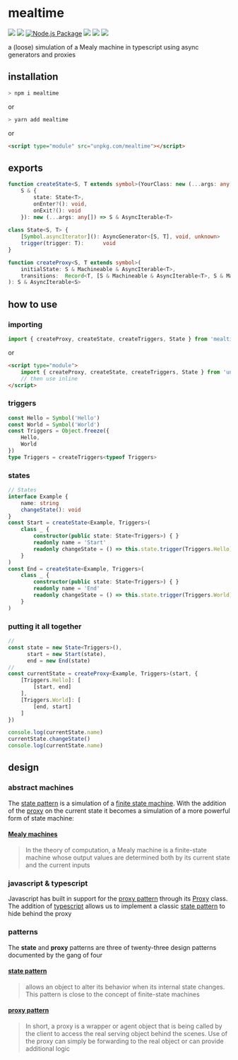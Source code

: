 # mealtime
[![](https://badgen.net/packagephobia/install/mealtime)](#) [![](https://badgen.net/badge/license/MIT/blue)](#) [![Node.js Package](https://github.com/domrally/mealtime/actions/workflows/npm-publish.yml/badge.svg)](https://github.com/domrally/mealtime/actions/workflows/npm-publish.yml) [![](https://badgen.net/github/tag/domrally/mealtime)](#) [![](https://badgen.net/snyk/domrally/mealtime)](#) [![](https://badgen.net/badge/icon/typescript?icon=typescript&label)](#)

a (loose) simulation of a Mealy machine in typescript using async generators and proxies

## installation
```bash
> npm i mealtime
```
or 
```bash
> yarn add mealtime
```
or 
```html
<script type="module" src="unpkg.com/mealtime"></script>
```

## exports
```typescript
function createState<S, T extends symbol>(YourClass: new (...args: any[]):
    S & { 
        state: State<T>, 
        onEnter?(): void, 
        onExit?(): void 
    }): new (...args: any[]) => S & AsyncIterable<T>
    
class State<S, T> {
    [Symbol.asyncIterator](): AsyncGenerator<[S, T], void, unknown>
    trigger(trigger: T):      void
}

function createProxy<S, T extends symbol>(
    initialState: S & Machineable & AsyncIterable<T>, 
    transitions:  Record<T, [S & Machineable & AsyncIterable<T>, S & Machineable & AsyncIterable<T>][]>
): S & AsyncIterable<S>
```

## how to use

### importing
```typescript
import { createProxy, createState, createTriggers, State } from 'mealtime'
```
or
```html
<script type="module">
    import { createProxy, createState, createTriggers, State } from 'unpkg.com/mealtime'	
    // then use inline
</script>
```
### triggers
```typescript
const Hello = Symbol('Hello')
const World = Symbol('World')
const Triggers = Object.freeze({
    Hello,
    World
})
type Triggers = createTriggers<typeof Triggers>
```
### states
```typescript
// States
interface Example {
    name: string
    changeState(): void
}
const Start = createState<Example, Triggers>(
    class _ {
        constructor(public state: State<Triggers>) { }
        readonly name = 'Start'
        readonly changeState = () => this.state.trigger(Triggers.Hello)
    }
)
const End = createState<Example, Triggers>(
    class _ {
        constructor(public state: State<Triggers>) { }
        readonly name = 'End'
        readonly changeState = () => this.state.trigger(Triggers.World)
    }
)
```
### putting it all together
```typescript
// 
const state = new State<Triggers>(),
      start = new Start(state),
      end = new End(state)
// 
const currentState = createProxy<Example, Triggers>(start, {
    [Triggers.Hello]: [
        [start, end]
    ],
    [Triggers.World]: [
        [end, start]
    ]
})

console.log(currentState.name)
currentState.changeState()
console.log(currentState.name)
```

## design

### abstract machines
The [state pattern](https://en.wikipedia.org/wiki/State_pattern) is a simulation of a [finite state machine](https://en.wikipedia.org/wiki/Finite-state_machine#Transducers). With the addition of the [proxy](https://developer.mozilla.org/en-US/docs/Web/JavaScript/Reference/Global_Objects/Proxy) on the current state it becomes a simulation of a more powerful form of state machine:

#### [Mealy machines](https://en.wikipedia.org/wiki/Mealy_machine)
> In the theory of computation, 
> a Mealy machine is a finite-state machine 
> whose output values are determined both by 
> its current state and the current inputs


### javascript & typescript
Javascript has built in support for the [proxy pattern](https://en.wikipedia.org/wiki/Proxy_pattern) through its [Proxy](https://developer.mozilla.org/en-US/docs/Web/JavaScript/Reference/Global_Objects/Proxy) class. The addition of [typescript](https://www.typescriptlang.org/) allows us to implement a classic [state pattern](https://en.wikipedia.org/wiki/State_pattern) to hide behind the proxy


### patterns
The **state** and **proxy** patterns 
are three of twenty-three design patterns documented 
by the gang of four

#### [state pattern](https://en.wikipedia.org/wiki/State_pattern)
> allows an object to alter its behavior 
> when its internal state changes.
> This pattern is close to
> the concept of finite-state machines

#### [proxy pattern](https://en.wikipedia.org/wiki/Proxy_pattern)
> In short, a proxy is a wrapper or agent object 
> that is being called by the client 
> to access the real serving object behind the scenes.
> Use of the proxy can simply be forwarding to the real object
> or can provide additional logic
